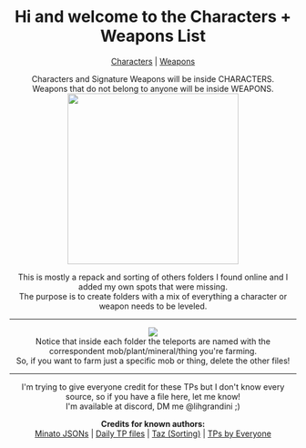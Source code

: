 <body>
  <div align="center">
    <h1>Hi and welcome to the Characters + Weapons List</h1><p></p>
<a href="https://github.com/lihgrandini/characterstp/tree/main/Characters/README.md">Characters</a> | <a href="https://github.com/lihgrandini/characterstp/tree/main/Weapons/README.md">Weapons</a><p></p>
Characters and Signature Weapons will be inside CHARACTERS.<br>
Weapons that do not belong to anyone will be inside WEAPONS.<br>
<img src="https://i.imgur.com/jCWk3eP.png" widht=200 height=300>
<p></p>
This is mostly a repack and sorting of others folders I found online and I added my own spots that were missing.<br>
The purpose is to create folders with a mix of everything a character or weapon needs to be leveled.<br>
<hr>
<img src="https://i.imgur.com/ggCL64z.png"><br>
Notice that inside each folder the teleports are named with the correspondent mob/plant/mineral/thing you're farming.<br>
So, if you want to farm just a specific mob or thing, delete the other files!
<hr>
I'm trying to give everyone credit for these TPs but I don't know every source, so if you have a file here, let me know!<br>
I'm available at discord, DM me @lihgrandini ;)<p></p>
<p></p>
<b>Credits for known authors:</b><br>
<a href="https://github.com/Minato0211/minato-jsons/blob/main/README.md">Minato JSONs</a> | <a href="https://github.com/Schvis/Share/blob/main/DailyTP.rar">Daily TP files</a> | <a href="https://github.com/tazbom235"> Taz (Sorting)</a> | <a href="https://github.com/Xcating/Json_Integration/tree/dev">TPs by Everyone</a>
    
</body>
